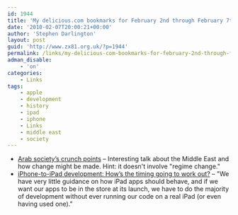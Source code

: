 ```yaml
---
id: 1944
title: 'My delicious.com bookmarks for February 2nd through February 7th'
date: '2010-02-07T20:00:21+00:00'
author: 'Stephen Darlington'
layout: post
guid: 'http://www.zx81.org.uk/?p=1944'
permalink: /links/my-delicious-com-bookmarks-for-february-2nd-through-february-7th.html
adman_disable:
    - 'on'
categories:
    - Links
tags:
    - apple
    - development
    - history
    - ipad
    - iphone
    - Links
    - middle east
    - society
---
```


- [Arab society’s crunch points](http://www.al-bab.com/arab/articles/text/soas100126.htm) – Interesting talk about the Middle East and how change might be made. Hint: it doesn't involve "regime change."
- [iPhone-to-iPad development: How’s the timing going to work out?](http://www.marco.org/366130089) – "We have very little guidance on how iPad apps should behave, and if we want our apps to be in the store at its launch, we have to do the majority of development without ever running our code on a real iPad (or even having used one)."